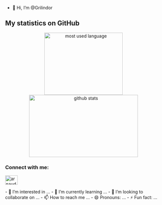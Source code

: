 - 👋 Hi, I’m @Grilindor
## **My statistics on GitHub**
<div align="center">
	<img width="252" height="200" src="https://github-readme-stats.vercel.app/api/top-langs/?username=Grilindor&langs_count=5&theme=codeSTACKr&border_color=ffffff" alt="most used language" />
	<img width="350" height="200" src="https://github-readme-stats.vercel.app/api?username=Grilindor&show_icons=true&&theme=codeSTACKr&border_color=ffffff" alt="github stats" />
</div>

<h3 align="left">Connect with me:</h3>
<a href="https://www.linkedin.com/in/marc-cornabas-4b6588275" target="blank"><img align="center" src="https://raw.githubusercontent.com/rahuldkjain/github-profile-readme-generator/master/src/images/icons/Social/linked-in-alt.svg" alt="arnaud tily" height="30" width="40" /></a>
</p>
- 👀 I’m interested in ...
- 🌱 I’m currently learning ...
- 💞️ I’m looking to collaborate on ...
- 📫 How to reach me ...
- 😄 Pronouns: ...
- ⚡ Fun fact: ...

<!---
Grilindor/Grilindor is a ✨ special ✨ repository because its `README.md` (this file) appears on your GitHub profile.
You can click the Preview link to take a look at your changes.
--->
